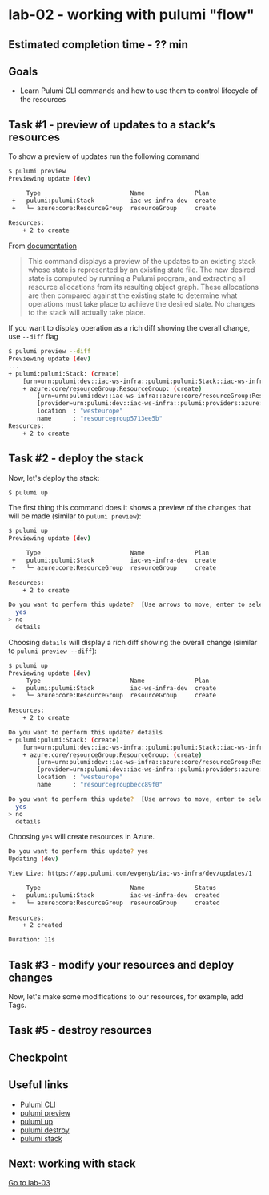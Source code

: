 # lab-02 - working with pulumi "flow"

## Estimated completion time - ?? min

## Goals

* Learn Pulumi CLI commands and how to use them to control lifecycle of the resources

## Task #1 - preview of updates to a stack’s resources

To show a preview of updates run the following command

```bash
$ pulumi preview
Previewing update (dev)

     Type                         Name              Plan       
 +   pulumi:pulumi:Stack          iac-ws-infra-dev  create     
 +   └─ azure:core:ResourceGroup  resourceGroup     create     
 
Resources:
    + 2 to create
```

From [documentation](https://www.pulumi.com/docs/reference/cli/pulumi_preview/)
> This command displays a preview of the updates to an existing stack whose state is represented by an existing state file. The new desired state is computed by running a Pulumi program, and extracting all resource allocations from its resulting object graph. These allocations are then compared against the existing state to determine what operations must take place to achieve the desired state. No changes to the stack will actually take place.

If you want to display operation as a rich diff showing the overall change, use `--diff` flag

```bash
$ pulumi preview --diff
Previewing update (dev)
...
+ pulumi:pulumi:Stack: (create)
    [urn=urn:pulumi:dev::iac-ws-infra::pulumi:pulumi:Stack::iac-ws-infra-dev]
    + azure:core/resourceGroup:ResourceGroup: (create)
        [urn=urn:pulumi:dev::iac-ws-infra::azure:core/resourceGroup:ResourceGroup::resourceGroup]
        [provider=urn:pulumi:dev::iac-ws-infra::pulumi:providers:azure::default_3_20_1::04da6b54-80e4-46f7-96ec-b56ff0331ba9]
        location  : "westeurope"
        name      : "resourcegroup5713ee5b"
Resources:
    + 2 to create
```

## Task #2 - deploy the stack

Now, let's deploy the stack:

```bash
$ pulumi up
```

The first thing this command does it shows a preview of the changes that will be made (similar to `pulumi preview`):

```bash
$ pulumi up
Previewing update (dev)

     Type                         Name              Plan       
 +   pulumi:pulumi:Stack          iac-ws-infra-dev  create     
 +   └─ azure:core:ResourceGroup  resourceGroup     create     
 
Resources:
    + 2 to create

Do you want to perform this update?  [Use arrows to move, enter to select, type to filter]
  yes
> no
  details
```

Choosing `details` will display a rich diff showing the overall change (similar to `pulumi preview --diff`):

```bash
$ pulumi up
Previewing update (dev)
     Type                         Name              Plan       
 +   pulumi:pulumi:Stack          iac-ws-infra-dev  create     
 +   └─ azure:core:ResourceGroup  resourceGroup     create     
 
Resources:
    + 2 to create

Do you want to perform this update? details
+ pulumi:pulumi:Stack: (create)
    [urn=urn:pulumi:dev::iac-ws-infra::pulumi:pulumi:Stack::iac-ws-infra-dev]
    + azure:core/resourceGroup:ResourceGroup: (create)
        [urn=urn:pulumi:dev::iac-ws-infra::azure:core/resourceGroup:ResourceGroup::resourceGroup]
        [provider=urn:pulumi:dev::iac-ws-infra::pulumi:providers:azure::default_3_20_1::04da6b54-80e4-46f7-96ec-b56ff0331ba9]
        location  : "westeurope"
        name      : "resourcegroupbecc89f0"

Do you want to perform this update?  [Use arrows to move, enter to select, type to filter]
  yes
> no
  details
```

Choosing `yes` will create resources in Azure.

```bash
Do you want to perform this update? yes
Updating (dev)

View Live: https://app.pulumi.com/evgenyb/iac-ws-infra/dev/updates/1

     Type                         Name              Status      
 +   pulumi:pulumi:Stack          iac-ws-infra-dev  created     
 +   └─ azure:core:ResourceGroup  resourceGroup     created     
 
Resources:
    + 2 created

Duration: 11s
```

## Task #3 - modify your resources and deploy changes

Now, let's make some modifications to our resources, for example, add Tags.

## Task #5 - destroy resources

## Checkpoint

## Useful links

* [Pulumi CLI](https://www.pulumi.com/docs/reference/cli/)
* [pulumi preview](https://www.pulumi.com/docs/reference/cli/pulumi_preview/)
* [pulumi up](https://www.pulumi.com/docs/reference/cli/pulumi_up/)
* [pulumi destroy](https://www.pulumi.com/docs/reference/cli/pulumi_destroy/)
* [pulumi stack](https://www.pulumi.com/docs/reference/cli/pulumi_stack/)

## Next: working with stack

[Go to lab-03](../lab-03/readme.md)